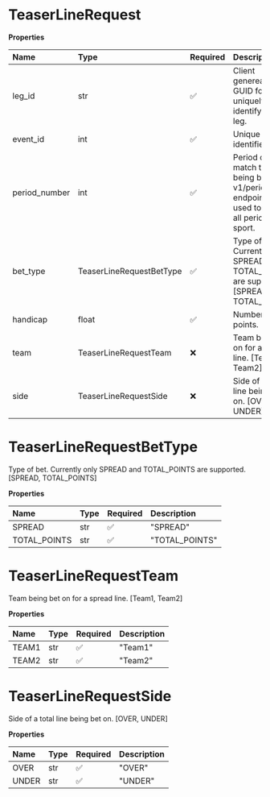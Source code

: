 # TeaserLineRequest

**Properties**

| Name          | Type                     | Required | Description                                                                                                    |
| :------------ | :----------------------- | :------- | :------------------------------------------------------------------------------------------------------------- |
| leg_id        | str                      | ✅       | Client genereated GUID for uniquely identifying the leg.                                                       |
| event_id      | int                      | ✅       | Unique identifier.                                                                                             |
| period_number | int                      | ✅       | Period of the match that is being bet on. v1/periods endpoint can be used to retrieve all periods for a sport. |
| bet_type      | TeaserLineRequestBetType | ✅       | Type of bet. Currently only SPREAD and TOTAL_POINTS are supported. [SPREAD, TOTAL_POINTS]                      |
| handicap      | float                    | ✅       | Number of points.                                                                                              |
| team          | TeaserLineRequestTeam    | ❌       | Team being bet on for a spread line. [Team1, Team2]                                                            |
| side          | TeaserLineRequestSide    | ❌       | Side of a total line being bet on. [OVER, UNDER]                                                               |

# TeaserLineRequestBetType

Type of bet. Currently only SPREAD and TOTAL_POINTS are supported. [SPREAD, TOTAL_POINTS]

**Properties**

| Name         | Type | Required | Description    |
| :----------- | :--- | :------- | :------------- |
| SPREAD       | str  | ✅       | "SPREAD"       |
| TOTAL_POINTS | str  | ✅       | "TOTAL_POINTS" |

# TeaserLineRequestTeam

Team being bet on for a spread line. [Team1, Team2]

**Properties**

| Name  | Type | Required | Description |
| :---- | :--- | :------- | :---------- |
| TEAM1 | str  | ✅       | "Team1"     |
| TEAM2 | str  | ✅       | "Team2"     |

# TeaserLineRequestSide

Side of a total line being bet on. [OVER, UNDER]

**Properties**

| Name  | Type | Required | Description |
| :---- | :--- | :------- | :---------- |
| OVER  | str  | ✅       | "OVER"      |
| UNDER | str  | ✅       | "UNDER"     |

<!-- This file was generated by liblab | https://liblab.com/ -->

